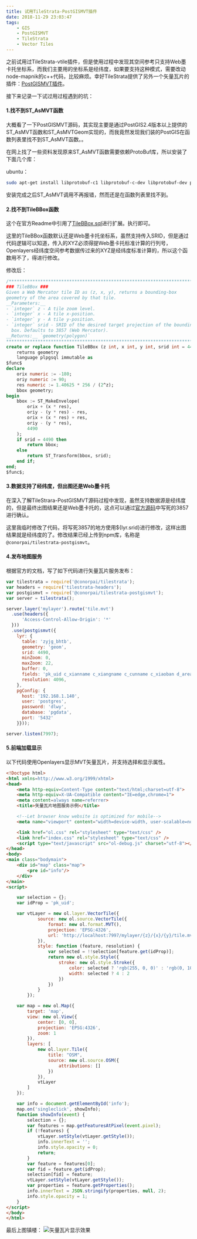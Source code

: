 ```yaml
---
title: 试用TileStrata-PostGISMVT插件
date: 2018-11-29 23:03:47
tags: 
	- GIS
	- PostGISMVT
	- TileStrata
	- Vector Tiles
---
```


之前试用过TileStrata-vtile插件，但是使用过程中发现其空间参考只支持Web墨卡托坐标系，而我们主要用的坐标系是经纬度，如果要支持这种模式，需要改动node-mapnik的c++代码，比较麻烦。幸好TileStrata提供了另外一个矢量瓦片的插件：[PostGISMVT插件](https://github.com/Stezii/tilestrata-postgismvt)。

接下来记录一下试过用过程遇到的坑：

#### 1.找不到ST_AsMVT函数

大概看了一下PostGISMVT源码，其实现主要是通过PostGIS2.4版本以上提供的ST_AsMVT函数和ST_AsMVTGeom实现的，而我竟然发现我们装的PostGIS在函数列表里找不到ST_AsMVT函数。。

在网上找了一些资料发现原来ST_AsMVT函数需要依赖ProtoBuf库，所以安装了下面几个库：

ubuntu：
```bash
sudo apt-get install libprotobuf-c1 libprotobuf-c-dev libprotobuf-dev protobuf-compiler protobuf-c-compiler
```

安装完成之后ST_AsMVT调用不再报错，然而还是在函数列表里找不到。

#### 2.找不到TileBBox函数

这个在官方Readme中引用了[TileBBox.sql](https://github.com/mapbox/postgis-vt-util/blob/master/src/TileBBox.sql)进行扩展。执行即可。

这里的TileBBox函数默认还是Web墨卡托坐标系，虽然支持传入SRID，但是通过代码逻辑可以知道，传入的XYZ必须得提Web墨卡托标准计算的行列号，Openlayers经纬度空间参考数据传过来的XYZ是经纬度标准计算的，所以这个函数用不了，得进行修改。

修改后：
```sql
/******************************************************************************
### TileBBox ###
Given a Web Mercator tile ID as (z, x, y), returns a bounding-box
geometry of the area covered by that tile.
__Parameters:__
- `integer` z - A tile zoom level.
- `integer` x - A tile x-position.
- `integer` y - A tile y-position.
- `integer` srid - SRID of the desired target projection of the bounding
  box. Defaults to 3857 (Web Mercator).
__Returns:__ `geometry(polygon)`
******************************************************************************/
create or replace function TileBBox (z int, x int, y int, srid int = 4490)
    returns geometry
    language plpgsql immutable as
$func$
declare
    orix numeric := -180;
    oriy numeric := 90;
    res numeric := 1.40625 * 256 / (2^z);
    bbox geometry;
begin
    bbox := ST_MakeEnvelope(
        orix + (x * res),
        oriy - (y * res) - res,
        orix + (x * res) + res,
        oriy - (y * res),
        4490
    );
    if srid = 4490 then
        return bbox;
    else
        return ST_Transform(bbox, srid);
    end if;
end;
$func$;
```

#### 3.数据支持了经纬度，但出图还是Web墨卡托

在深入了解TileStrara-PostGISMVT源码过程中发现，虽然支持数据源是经纬度的，但是最终出图结果还是Web墨卡托的，这点可以通过[官方源码](https://github.com/Stezii/tilestrata-postgismvt/blob/master/index.js)中写死的3857进行确认。

这里我临时修改了代码，将写死3857的地方使用${lyr.srid}进行修改，这样出图结果就是经纬度的了。修改结果已经上传到npm库，名称是`@conorpai/tilestrata-postgismvt`。

#### 4.发布地图服务

根据官方的文档，写了如下代码进行矢量瓦片服务发布：
```javascript
var tilestrata = require('@conorpai/tilestrata');
var headers = require('tilestrata-headers');
var postgismvt = require('@conorpai/tilestrata-postgismvt');
var server = tilestrata();

server.layer('mylayer').route('tile.mvt')
  .use(headers({
      'Access-Control-Allow-Origin': '*'
  }))
  .use(postgismvt({
    lyr: {
      table: 'zyjg_bhtb',
      geometry: 'geom',
      srid: 4490,
      minZoom: 0,
      maxZoom: 22,
      buffer: 0,
      fields: 'pk_uid c_xianname c_xiangname c_cunname c_xiaoban d_area',
      resolution: 4096,
    },
    pgConfig: {
      host: '192.168.1.140',
      user: 'postgres',
      password: 'dlwy',
      database: 'pgdata',
      port: '5432'
    }}));

server.listen(7997);
```

#### 5.前端加载显示
以下代码使用Openlayers显示MVT矢量瓦片，并支持选择和显示属性。

```html
<!Doctype html>
<html xmlns=http://www.w3.org/1999/xhtml>
<head>
    <meta http-equiv=Content-Type content="text/html;charset=utf-8">
    <meta http-equiv=X-UA-Compatible content="IE=edge,chrome=1">
    <meta content=always name=referrer>
    <title>矢量瓦片地图服务示例</title>

    <!--Let browser know website is optimized for mobile-->
    <meta name="viewport" content="width=device-width, user-scalable=no, initial-scale=1.0"/>

    <link href="ol.css" rel="stylesheet" type="text/css" />
    <link href="index.css" rel="stylesheet" type="text/css" />
    <script type="text/javascript" src="ol-debug.js" charset="utf-8"></script>
</head>
<body>
<main class="bodymain">
    <div id="map" class="map">
        <pre id="info"/>
    </div>
</main>
<script>

    var selection = {};
    var idProp = 'pk_uid';

    var vtLayer = new ol.layer.VectorTile({
            source: new ol.source.VectorTile({
                format: new ol.format.MVT(),
                projection: 'EPSG:4326',
                url: 'http://localhost:7997/mylayer/{z}/{x}/{y}/tile.mvt'
            }),
            style: function (feature, resolution) {
                var selected = !!selection[feature.get(idProp)];
                return new ol.style.Style({
                    stroke: new ol.style.Stroke({
                        color: selected ? 'rgb(255, 0, 0)' : 'rgb(0, 102, 204)',
                        width: selected ? 4 : 2
                    })
                })
            }
        });

    var map = new ol.Map({
        target: 'map',
        view: new ol.View({
            center: [0, 0],
            projection: 'EPSG:4326',
            zoom: 1
        }),
        layers: [
            new ol.layer.Tile({
                title: "OSM",
                source: new ol.source.OSM({
                    attributions: []
                })
            }),
            vtLayer
        ]
    });

    var info = document.getElementById('info');
    map.on('singleclick', showInfo);
    function showInfo(event) {
        selection = {};
        var features = map.getFeaturesAtPixel(event.pixel);
        if (!features) {
            vtLayer.setStyle(vtLayer.getStyle());
            info.innerText = '';
            info.style.opacity = 0;
            return;
        }
        var feature = features[0];
        var fid = feature.get(idProp);
        selection[fid] = feature;
        vtLayer.setStyle(vtLayer.getStyle());
        var properties = feature.getProperties();
        info.innerText = JSON.stringify(properties, null, 2);
        info.style.opacity = 1;
    }
</script>
</body>
</html>
```

最后上图镇楼：
![矢量瓦片显示效果](testpostgismvt/1.png)